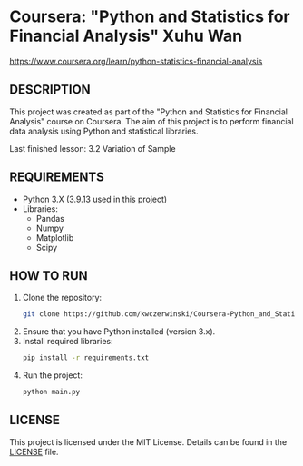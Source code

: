 # Coursera: "Python and Statistics for Financial Analysis" Xuhu Wan
https://www.coursera.org/learn/python-statistics-financial-analysis

## DESCRIPTION
This project was created as part of the "Python and Statistics for Financial Analysis" course on Coursera. 
The aim of this project is to perform financial data analysis using Python and statistical libraries.

Last finished lesson: 3.2 Variation of Sample

## REQUIREMENTS
* Python 3.X (3.9.13 used in this project)
* Libraries:
  * Pandas
  * Numpy
  * Matplotlib
  * Scipy

## HOW TO RUN
1. Clone the repository:
   ```bash
   git clone https://github.com/kwczerwinski/Coursera-Python_and_Statistics_for_Financial_Analysis.git
   ```
2. Ensure that you have Python installed (version 3.x).
3. Install required libraries:
   ```bash
   pip install -r requirements.txt
   ``` 
4. Run the project:
   ```bash
   python main.py  
   ```

## LICENSE
This project is licensed under the MIT License. Details can be found in the [LICENSE](LICENSE) file.